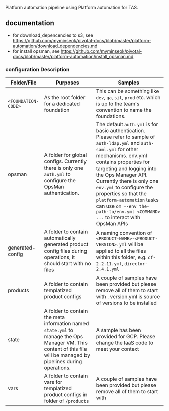 Platform automation pipeline using Platform automation for TAS. 

## documentation
- for download_depencencies to s3, see https://github.com/myminseok/pivotal-docs/blob/master/platform-automation/download_dependencies.md
- for install opsman, see https://github.com/myminseok/pivotal-docs/blob/master/platform-automation/install_opsman.md



### configuration Description

| Folder/File | Purposes | Samples  |
| --- | --- | --- |
| `<FOUNDATION-CODE>`  | As the root folder for a dedicated foundation | This can be something like `dev`, `qa`, `sit`, `prod` etc. which is up to the team's convention to name the foundations. |
| opsman | A folder for global configs. Currently there is only one `auth.yml` to configure the OpsMan authentication. | The default `auth.yml` is for basic authentication. Please refer to sample of `auth-ldap.yml` and `auth-saml.yml` for other mechanisms. env.yml contains properties for targeting and logging into the Ops Manager API. Currently there is only one `env.yml` to configure the properties so that the `platform-automation` tasks can use `om --env the-path-to/env.yml <COMMAND> ...` to interact with OpsMan APIs |
| generated-config | A folder to contain automatically generated product config files during operations, it should start with no files  | A naming convention of `<PRODUCT-NAME>-<PRODUCT-VERSION>.yml` will be applied to all the files within this folder, e.g. `cf-2.2.11.yml`, `director-2.4.1.yml` |
| products | A folder to contain templatized product configs  | A couple of samples have been provided but please remove all of them to start with . version.yml is source of versions to be installed |
| state | A folder to contain the meta information named `state.yml` to manage the Ops Manager VM. This content of this file will be managed by pipelines during operations.  | A sample has been provided for GCP. Please change the IaaS code to meet your context |
| vars | A folder to contain vars for templatized product configs in folder of `/products` | A couple of samples have been provided but please remove all of them to start with |
